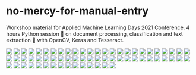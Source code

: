 # no-mercy-for-manual-entry
Workshop material for Applied Machine Learning Days 2021 Conference. 4 hours Python session 🐍 on document processing, classification and text extraction 📜 with OpenCV, Keras and Tesseract.

<img src="assets/AMLD2021-NoMercy-Part1/Slide1.JPG">
<img src="assets/AMLD2021-NoMercy-Part1/Slide2.JPG">
<img src="assets/AMLD2021-NoMercy-Part1/Slide3.JPG">
<img src="assets/AMLD2021-NoMercy-Part1/Slide4.JPG">
<img src="assets/AMLD2021-NoMercy-Part1/Slide5.JPG">
<img src="assets/AMLD2021-NoMercy-Part1/Slide6.JPG">
<img src="assets/AMLD2021-NoMercy-Part1/Slide7.JPG">
<img src="assets/AMLD2021-NoMercy-Part1/Slide8.JPG">
<img src="assets/AMLD2021-NoMercy-Part1/Slide9.JPG">
<img src="assets/AMLD2021-NoMercy-Part1/Slide10.JPG">
<img src="assets/AMLD2021-NoMercy-Part1/Slide11.JPG">
<img src="assets/AMLD2021-NoMercy-Part1/Slide12.JPG">
<img src="assets/AMLD2021-NoMercy-Part1/Slide13.JPG">
<img src="assets/AMLD2021-NoMercy-Part1/Slide14.JPG">
<img src="assets/AMLD2021-NoMercy-Part1/Slide15.JPG">
<img src="assets/AMLD2021-NoMercy-Part1/Slide16.JPG">
<img src="assets/AMLD2021-NoMercy-Part1/Slide17.JPG">
<img src="assets/AMLD2021-NoMercy-Part1/Slide18.JPG">
<img src="assets/AMLD2021-NoMercy-Part1/Slide19.JPG">
<img src="assets/AMLD2021-NoMercy-Part1/Slide20.JPG">
<img src="assets/AMLD2021-NoMercy-Part1/Slide21.JPG">
<img src="assets/AMLD2021-NoMercy-Part1/Slide22.JPG">
<img src="assets/AMLD2021-NoMercy-Part1/Slide23.JPG">
<img src="assets/AMLD2021-NoMercy-Part1/Slide24.JPG">
<img src="assets/AMLD2021-NoMercy-Part1/Slide25.JPG">
<img src="assets/AMLD2021-NoMercy-Part1/Slide26.JPG">
<img src="assets/AMLD2021-NoMercy-Part1/Slide27.JPG">
<img src="assets/AMLD2021-NoMercy-Part1/Slide28.JPG">
<img src="assets/AMLD2021-NoMercy-Part1/Slide29.JPG">
<img src="assets/AMLD2021-NoMercy-Part1/Slide30.JPG">
<img src="assets/AMLD2021-NoMercy-Part1/Slide31.JPG">
<img src="assets/AMLD2021-NoMercy-Part1/Slide32.JPG">
<img src="assets/AMLD2021-NoMercy-Part1/Slide33.JPG">
<img src="assets/AMLD2021-NoMercy-Part1/Slide34.JPG">
<img src="assets/AMLD2021-NoMercy-Part1/Slide35.JPG">
<img src="assets/AMLD2021-NoMercy-Part1/Slide36.JPG">
<img src="assets/AMLD2021-NoMercy-Part1/Slide37.JPG">
<img src="assets/AMLD2021-NoMercy-Part1/Slide38.JPG">
<img src="assets/AMLD2021-NoMercy-Part1/Slide39.JPG">
<img src="assets/AMLD2021-NoMercy-Part1/Slide40.JPG">
<img src="assets/AMLD2021-NoMercy-Part1/Slide41.JPG">
<img src="assets/AMLD2021-NoMercy-Part1/Slide42.JPG">
<img src="assets/AMLD2021-NoMercy-Part2/Slide1.JPG">
<img src="assets/AMLD2021-NoMercy-Part2/Slide2.JPG">
<img src="assets/AMLD2021-NoMercy-Part2/Slide3.JPG">
<img src="assets/AMLD2021-NoMercy-Part2/Slide4.JPG">
<img src="assets/AMLD2021-NoMercy-Part2/Slide5.JPG">
<img src="assets/AMLD2021-NoMercy-Part2/Slide6.JPG">
<img src="assets/AMLD2021-NoMercy-Part2/Slide7.JPG">
<img src="assets/AMLD2021-NoMercy-Part2/Slide8.JPG">
<img src="assets/AMLD2021-NoMercy-Part2/Slide9.JPG">
<img src="assets/AMLD2021-NoMercy-Part2/Slide10.JPG">
<img src="assets/AMLD2021-NoMercy-Part2/Slide11.JPG">
<img src="assets/AMLD2021-NoMercy-Part2/Slide12.JPG">
<img src="assets/AMLD2021-NoMercy-Part2/Slide13.JPG">
<img src="assets/AMLD2021-NoMercy-Part2/Slide14.JPG">
<img src="assets/AMLD2021-NoMercy-Part2/Slide15.JPG">
<img src="assets/AMLD2021-NoMercy-Part2/Slide16.JPG">
<img src="assets/AMLD2021-NoMercy-Part2/Slide17.JPG">
<img src="assets/AMLD2021-NoMercy-Part2/Slide18.JPG">
<img src="assets/AMLD2021-NoMercy-Part2/Slide19.JPG">
<img src="assets/AMLD2021-NoMercy-Part2/Slide20.JPG">
<img src="assets/AMLD2021-NoMercy-Part2/Slide21.JPG">
<img src="assets/AMLD2021-NoMercy-Part2/Slide22.JPG">
<img src="assets/AMLD2021-NoMercy-Part2/Slide23.JPG">
